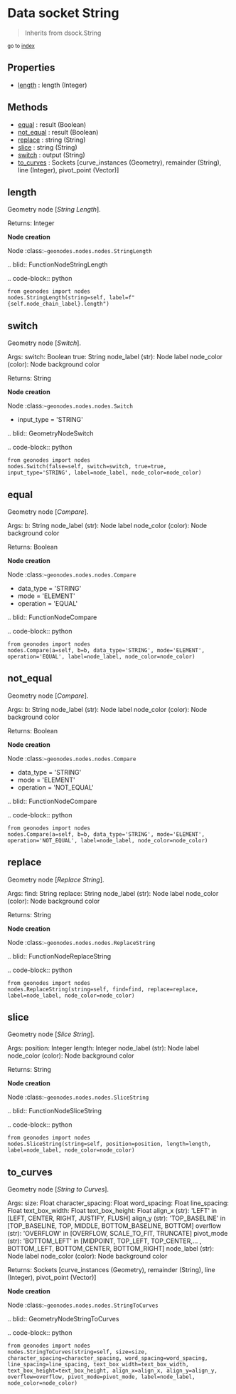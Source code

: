 
# Data socket String

> Inherits from dsock.String
  
<sub>go to [index](index.md)</sub>



## Properties

- [length](#length) : length (Integer)

## Methods

- [equal](#equal) : result (Boolean)
- [not_equal](#not_equal) : result (Boolean)
- [replace](#replace) : string (String)
- [slice](#slice) : string (String)
- [switch](#switch) : output (String)
- [to_curves](#to_curves) : Sockets      [curve_instances (Geometry), remainder (String), line (Integer), pivot_point (Vector)]

## length

Geometry node [*String Length*].



  Returns:
    Integer
    
  **Node creation**
  
  Node :class:`~geonodes.nodes.nodes.StringLength`
  
  
  .. blid:: FunctionNodeStringLength
  
  .. code-block:: python
  
    from geonodes import nodes
    nodes.StringLength(string=self, label=f"{self.node_chain_label}.length")
    

## switch

Geometry node [*Switch*].


  Args:
    switch: Boolean
    true: String
    node_label (str): Node label
    node_color (color): Node background color
    
  Returns:
    String
    
  **Node creation**
  
  Node :class:`~geonodes.nodes.nodes.Switch`
  
  - input_type = 'STRING'
    
  .. blid:: GeometryNodeSwitch
  
  .. code-block:: python
  
    from geonodes import nodes
    nodes.Switch(false=self, switch=switch, true=true, input_type='STRING', label=node_label, node_color=node_color)
    

## equal

Geometry node [*Compare*].


  Args:
    b: String
    node_label (str): Node label
    node_color (color): Node background color
    
  Returns:
    Boolean
    
  **Node creation**
  
  Node :class:`~geonodes.nodes.nodes.Compare`
  
  - data_type = 'STRING'
  - mode = 'ELEMENT'
  - operation = 'EQUAL'
    
  .. blid:: FunctionNodeCompare
  
  .. code-block:: python
  
    from geonodes import nodes
    nodes.Compare(a=self, b=b, data_type='STRING', mode='ELEMENT', operation='EQUAL', label=node_label, node_color=node_color)
    

## not_equal

Geometry node [*Compare*].


  Args:
    b: String
    node_label (str): Node label
    node_color (color): Node background color
    
  Returns:
    Boolean
    
  **Node creation**
  
  Node :class:`~geonodes.nodes.nodes.Compare`
  
  - data_type = 'STRING'
  - mode = 'ELEMENT'
  - operation = 'NOT_EQUAL'
    
  .. blid:: FunctionNodeCompare
  
  .. code-block:: python
  
    from geonodes import nodes
    nodes.Compare(a=self, b=b, data_type='STRING', mode='ELEMENT', operation='NOT_EQUAL', label=node_label, node_color=node_color)
    

## replace

Geometry node [*Replace String*].


  Args:
    find: String
    replace: String
    node_label (str): Node label
    node_color (color): Node background color
    
  Returns:
    String
    
  **Node creation**
  
  Node :class:`~geonodes.nodes.nodes.ReplaceString`
  
  
  .. blid:: FunctionNodeReplaceString
  
  .. code-block:: python
  
    from geonodes import nodes
    nodes.ReplaceString(string=self, find=find, replace=replace, label=node_label, node_color=node_color)
    

## slice

Geometry node [*Slice String*].


  Args:
    position: Integer
    length: Integer
    node_label (str): Node label
    node_color (color): Node background color
    
  Returns:
    String
    
  **Node creation**
  
  Node :class:`~geonodes.nodes.nodes.SliceString`
  
  
  .. blid:: FunctionNodeSliceString
  
  .. code-block:: python
  
    from geonodes import nodes
    nodes.SliceString(string=self, position=position, length=length, label=node_label, node_color=node_color)
    

## to_curves

Geometry node [*String to Curves*].


  Args:
    size: Float
    character_spacing: Float
    word_spacing: Float
    line_spacing: Float
    text_box_width: Float
    text_box_height: Float
    align_x (str): 'LEFT' in [LEFT, CENTER, RIGHT, JUSTIFY, FLUSH]
    align_y (str): 'TOP_BASELINE' in [TOP_BASELINE, TOP, MIDDLE, BOTTOM_BASELINE, BOTTOM]
    overflow (str): 'OVERFLOW' in [OVERFLOW, SCALE_TO_FIT, TRUNCATE]
    pivot_mode (str): 'BOTTOM_LEFT' in [MIDPOINT, TOP_LEFT, TOP_CENTER,... , BOTTOM_LEFT, BOTTOM_CENTER, BOTTOM_RIGHT]
    node_label (str): Node label
    node_color (color): Node background color
    
  Returns:
    Sockets [curve_instances (Geometry), remainder (String), line (Integer), pivot_point (Vector)]
    
  **Node creation**
  
  Node :class:`~geonodes.nodes.nodes.StringToCurves`
  
  
  .. blid:: GeometryNodeStringToCurves
  
  .. code-block:: python
  
    from geonodes import nodes
    nodes.StringToCurves(string=self, size=size, character_spacing=character_spacing, word_spacing=word_spacing, line_spacing=line_spacing, text_box_width=text_box_width, text_box_height=text_box_height, align_x=align_x, align_y=align_y, overflow=overflow, pivot_mode=pivot_mode, label=node_label, node_color=node_color)
    
